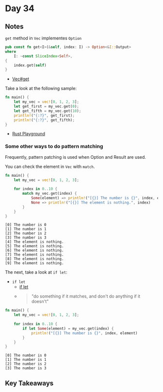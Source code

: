 # Day 34

## Notes

`get` method in `Vec` implementes `Option`

```rust
pub const fn get<I>(&self, index: I) -> Option<&I::Output>
where
    I: ~const SliceIndex<Self>,
{
    index.get(self)
}
```

- [Vec#get](https://doc.rust-lang.org/std/vec/struct.Vec.html#method.get)

Take a look at the following sample:

```rust
fn main() {
    let my_vec = vec![0, 1, 2, 3];
    let get_first = my_vec.get(0);
    let get_fifth = my_vec.get(10);
    println!("{:?}", get_first);
    println!("{:?}", get_fifth);
}
```

- [Rust Playground](https://play.rust-lang.org/?version=stable&mode=debug&edition=2021&gist=78019afa2b4555a3cd95a5b3a7f8e35a)

### Some other ways to do pattern matching

Frequently, pattern patching is used when Option and Result are used.

You can check the element in `Vec` with `match`.

```rust
fn main() {
    let my_vec = vec![0, 1, 2, 3];
    
    for index in 0..10 {
        match my_vec.get(index) {
            Some(element) => println!("[{}] The number is {}", index, element),
            None => println!("[{}] The element is nothing.", index)
        }
    }
}
```

```shell
[0] The number is 0
[1] The number is 1
[2] The number is 2
[3] The number is 3
[4] The element is nothing.
[5] The element is nothing.
[6] The element is nothing.
[7] The element is nothing.
[8] The element is nothing.
[9] The element is nothing.
```

The next, take a look at `if let`:

- `if let`
  - [if let](https://doc.rust-lang.org/rust-by-example/flow_control/if_let.html)
  - > "do something if it matches, and don't do anything if it doesn't"

```rust
fn main() {
    let my_vec = vec![0, 1, 2, 3];
    
    for index in 0..10 {
        if let Some(element) = my_vec.get(index) {
            println!("[{}] The number is {}", index, element)
        }
    }
}
```

```shell
[0] The number is 0
[1] The number is 1
[2] The number is 2
[3] The number is 3
```

## Key Takeaways
